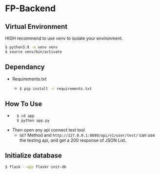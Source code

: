 # FP-Backend
## Virtual Environment

HIGH recommend to use venv to isolate your environment.

```bash
$ python3.9 -m venv venv
$ source venv/bin/activate
```

## Dependancy

* Requirements.txt
  * ```bash
    $ pip install -r requirements.txt
    ```

## How To Use

* ```bash
    $ cd app
    $ python app.py
    ```
* Then open any api connect test tool
  *  `GET` Method and `http://127.0.0.1:8080/api/v1/user/test/` can use the testing api, and get a 200 response of JSON List.


## Initialize database

```bash
$ flask --app flaskr init-db
```